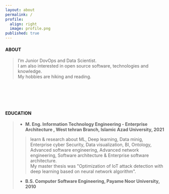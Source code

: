```yaml
---
layout: about
permalink: /
profile:
  align: right
  image: profile.png
published: true
---
```


#### ABOUT

> I’m Junior DovOps and Data Scientist. <br>
> I am also interested in open source software, technologies and knowledge. <br>
> My hobbies are hiking and reading.<br>
 
 ‌
 
<!-- > I strive for gender equality  <br> -->


 ‌  <br><br>
<!--
[Gradfolio](https://github.com/jitinnair1/gradfolio){:target="_blank"} is a responsive, dark-mode ready Jekyll theme designed keeping academia in mind. The easiest way to install the theme is to fork it using GitHub. Check the README file for [instructions](https://github.com/jitinnair1/gradfolio#installation){:target="_blank"}.
<!--
If you want to use this space to write your biography here, edit the `index.md` file. You can put a picture in, too. Rename your picture to `profile.png` and put it in the `assets/images/` folder.
<!--
The social-icons footer can be used to link profiles from GitHub, OrcID and ReasearchGate aprart form the usual Twitter, LinkedIn and Facebook. You can add your user ID in the `_config.yml` file to link your accounts.
-->
#### EDUCATION
>- <strong> M. Eng. Information Technology Engineering - Enterprise Architecture ,  West tehran Branch, Islamic Azad University, 2021 </strong>
>><p>learn & research about ML, Deep learning, Data minig, Enterprise cyber Security, Data visualization, BI, Ontology, Advanced software engineering, Advanced network engineering, Software architecture & Enterprise software architecture.<br>My  master thesis was "Optimization of IoT attack detection with deep learning based on neural network algorithm". </p>
>- <strong> B.S. Computer Software Engineering, Payame Noor University, 2010 </strong>
>
